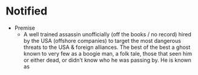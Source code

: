 # Notified

- Premise
    - A well trained assassin unofficially (off the books / no record) hired by the USA (offshore companies) to target the most dangerous threats to the USA & foreign alliances. The best of the best a ghost known to very few as a boogie man, a folk tale, those that seen him or either dead, or didn't know who he was passing by. He is known as 